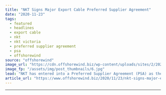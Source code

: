```yaml
---
title: "NKT Signs Major Export Cable Preferred Supplier Agreement"
date: "2020-11-23"
tags: 
  - featured
  - headlines
  - export cable
  - nkt
  - nkt victoria
  - preferred supplier agreement
  - psa
  - offshorewind
source: "offshorewind"
image_url: "https://cdn.offshorewind.biz/wp-content/uploads/sites/2/2020/11/23160305/NKT-Secures-Major-Export-Cable-Order.jpg"
image_fp: "/assets/img/post_thumbnails/6.jpg"
lead: "NKT has entered into a Preferred Supplier Agreement (PSA) as the main contractor to"
article_url: "https://www.offshorewind.biz/2020/11/23/nkt-signs-major-export-cable-preferred-supplier-agreement/"
---
```


---
